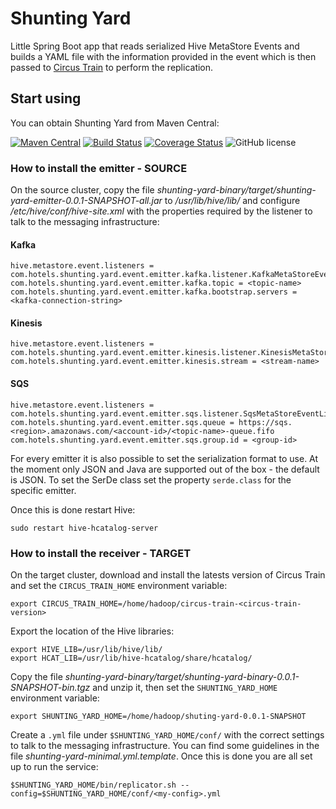 # Shunting Yard

Little Spring Boot app that reads serialized Hive MetaStore Events and builds a YAML file with the information provided in the event which is then passed to [Circus Train](https://github.com/HotelsDotCom/circus-train) to perform the replication.

## Start using

You can obtain Shunting Yard from Maven Central:

[![Maven Central](https://maven-badges.herokuapp.com/maven-central/com.hotels/shunting-yard/badge.svg?subject=com.hotels:shunting-yard)](https://maven-badges.herokuapp.com/maven-central/com.hotels/shunting-yard) [![Build Status](https://travis-ci.org/HotelsDotCom/shunting-yard.svg?branch=master)](https://travis-ci.org/HotelsDotCom/shunting-yard) [![Coverage Status](https://coveralls.io/repos/github/HotelsDotCom/shunting-yard/badge.svg?branch=master)](https://coveralls.io/github/HotelsDotCom/shunting-yard?branch=master) ![GitHub license](https://img.shields.io/github/license/HotelsDotCom/shunting-yard.svg)

### How to install the emitter - SOURCE

On the source cluster, copy the file _shunting-yard-binary/target/shunting-yard-emitter-0.0.1-SNAPSHOT-all.jar_ to _/usr/lib/hive/lib/_ and configure _/etc/hive/conf/hive-site.xml_ with the properties required by the listener to talk to the messaging infrastructure:

#### Kafka
    hive.metastore.event.listeners = com.hotels.shunting.yard.event.emitter.kafka.listener.KafkaMetaStoreEventListener
    com.hotels.shunting.yard.event.emitter.kafka.topic = <topic-name>
    com.hotels.shunting.yard.event.emitter.kafka.bootstrap.servers = <kafka-connection-string>

#### Kinesis
    hive.metastore.event.listeners = com.hotels.shunting.yard.event.emitter.kinesis.listener.KinesisMetaStoreEventListener
    com.hotels.shunting.yard.event.emitter.kinesis.stream = <stream-name>

#### SQS
    hive.metastore.event.listeners = com.hotels.shunting.yard.event.emitter.sqs.listener.SqsMetaStoreEventListener
    com.hotels.shunting.yard.event.emitter.sqs.queue = https://sqs.<region>.amazonaws.com/<account-id>/<topic-name>-queue.fifo
    com.hotels.shunting.yard.event.emitter.sqs.group.id = <group-id>

For every emitter it is also possible to set the serialization format to use. At the moment only JSON and Java are supported out of the box - the default is JSON. To set the SerDe class set the property `serde.class` for the specific emitter.

Once this is done restart Hive:

    sudo restart hive-hcatalog-server

### How to install the receiver - TARGET

On the target cluster, download and install the latests version of Circus Train and set the `CIRCUS_TRAIN_HOME` environment variable:

    export CIRCUS_TRAIN_HOME=/home/hadoop/circus-train-<circus-train-version>

Export the location of the Hive libraries:

    export HIVE_LIB=/usr/lib/hive/lib/
    export HCAT_LIB=/usr/lib/hive-hcatalog/share/hcatalog/

Copy the file _shunting-yard-binary/target/shunting-yard-binary-0.0.1-SNAPSHOT-bin.tgz_ and unzip it, then set the `SHUNTING_YARD_HOME` environment variable:

    export SHUNTING_YARD_HOME=/home/hadoop/shuting-yard-0.0.1-SNAPSHOT

Create a `.yml` file under `$SHUNTING_YARD_HOME/conf/` with the correct settings to talk to the messaging infrastructure. You can find some guidelines in the file _shunting-yard-minimal.yml.template_. Once this is done you are all set up to run the service:

    $SHUNTING_YARD_HOME/bin/replicator.sh --config=$SHUNTING_YARD_HOME/conf/<my-config>.yml

